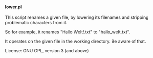 #### lower.pl

This script renames a given file, by lowering its filenames and stripping problematic characters from it.

So for example, it renames "Hallo Welt!.txt" to "hallo_welt.txt".

It operates on the given file in the working directory. Be aware of that.

License: GNU GPL, version 3 (and above)
